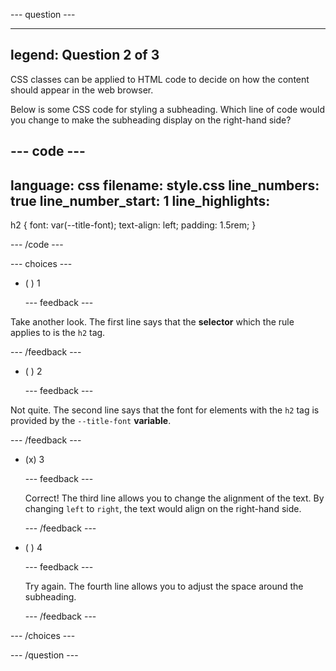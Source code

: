 
--- question ---

---
legend: Question 2 of 3
---

CSS classes can be applied to HTML code to decide on how the content should appear in the web browser.

Below is some CSS code for styling a subheading. Which line of code would you change to make the subheading display on the right-hand side?

--- code ---
---
language: css 
filename: style.css 
line_numbers: true line_number_start: 1
line_highlights:
---

h2 { font: var(--title-font); text-align: left; padding: 1.5rem; }

--- /code ---

--- choices ---

- ( ) 1

  --- feedback ---

Take another look. The first line says that the **selector** which the rule applies to is the `h2` tag.

  --- /feedback ---

- ( ) 2

  --- feedback ---

Not quite. The second line says that the font for elements with the `h2` tag is provided by the `--title-font` **variable**.

  --- /feedback ---

- (x) 3

  --- feedback ---

  Correct! The third line allows you to change the alignment of the text. By changing `left` to `right`, the text would align on the right-hand side.

  --- /feedback ---

- ( ) 4

  --- feedback ---

  Try again. The fourth line allows you to adjust the space around the subheading.

  --- /feedback ---

--- /choices ---

--- /question ---
